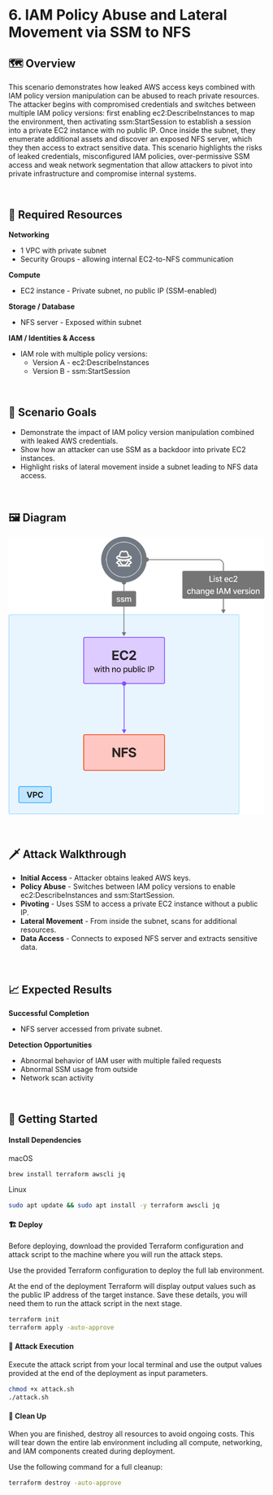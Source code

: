 # 6. IAM Policy Abuse and Lateral Movement via SSM to NFS

## 🗺️ Overview
This scenario demonstrates how leaked AWS access keys combined with IAM policy version manipulation can be abused to reach private resources. The attacker begins with compromised credentials and switches between multiple IAM policy versions: first enabling ec2:DescribeInstances to map the environment, then activating ssm:StartSession to establish a session into a private EC2 instance with no public IP. Once inside the subnet, they enumerate additional assets and discover an exposed NFS server, which they then access to extract sensitive data. This scenario highlights the risks of leaked credentials, misconfigured IAM policies, over-permissive SSM access and weak network segmentation that allow attackers to pivot into private infrastructure and compromise internal systems.

&nbsp;

## 🧩 Required Resources

**Networking**
- 1 VPC with private subnet  
- Security Groups - allowing internal EC2-to-NFS communication  

**Compute**
- EC2 instance - Private subnet, no public IP (SSM-enabled)  

**Storage / Database**
- NFS server - Exposed within subnet  

**IAM / Identities & Access**
- IAM role with multiple policy versions:  
  - Version A - ec2:DescribeInstances  
  - Version B - ssm:StartSession  

&nbsp;

## 🎯 Scenario Goals
- Demonstrate the impact of IAM policy version manipulation combined with leaked AWS credentials.  
- Show how an attacker can use SSM as a backdoor into private EC2 instances.  
- Highlight risks of lateral movement inside a subnet leading to NFS data access.  

&nbsp;

## 🖼️ Diagram
![Diagram](./diagram.png)

&nbsp;

## 🗡️ Attack Walkthrough
- **Initial Access** - Attacker obtains leaked AWS keys.  
- **Policy Abuse** - Switches between IAM policy versions to enable ec2:DescribeInstances and ssm:StartSession.  
- **Pivoting** - Uses SSM to access a private EC2 instance without a public IP.  
- **Lateral Movement** - From inside the subnet, scans for additional resources.  
- **Data Access** - Connects to exposed NFS server and extracts sensitive data.  

&nbsp;

## 📈 Expected Results
**Successful Completion**
- NFS server accessed from private subnet.  

**Detection Opportunities**
- Abnormal behavior of IAM user with multiple failed requests
- Abnormal SSM usage from outside
- Network scan activity

&nbsp;

## 🚀 Getting Started

#### Install Dependencies
macOS
```bash
brew install terraform awscli jq
```
Linux
```bash
sudo apt update && sudo apt install -y terraform awscli jq
```

#### 🏗️ Deploy
Before deploying, download the provided Terraform configuration and attack script to the machine where you will run the attack steps.

Use the provided Terraform configuration to deploy the full lab environment.

At the end of the deployment Terraform will display output values such as the public IP address of the target instance. Save these details, you will need them to run the attack script in the next stage.

```bash
terraform init
terraform apply -auto-approve
```

#### 🎯 Attack Execution
Execute the attack script from your local terminal and use the output values provided at the end of the deployment as input parameters.

```bash
chmod +x attack.sh
./attack.sh
```

#### 🧹 Clean Up
When you are finished, destroy all resources to avoid ongoing costs. This will tear down the entire lab environment including all compute, networking, and IAM components created during deployment.

Use the following command for a full cleanup:

```bash
terraform destroy -auto-approve
```
